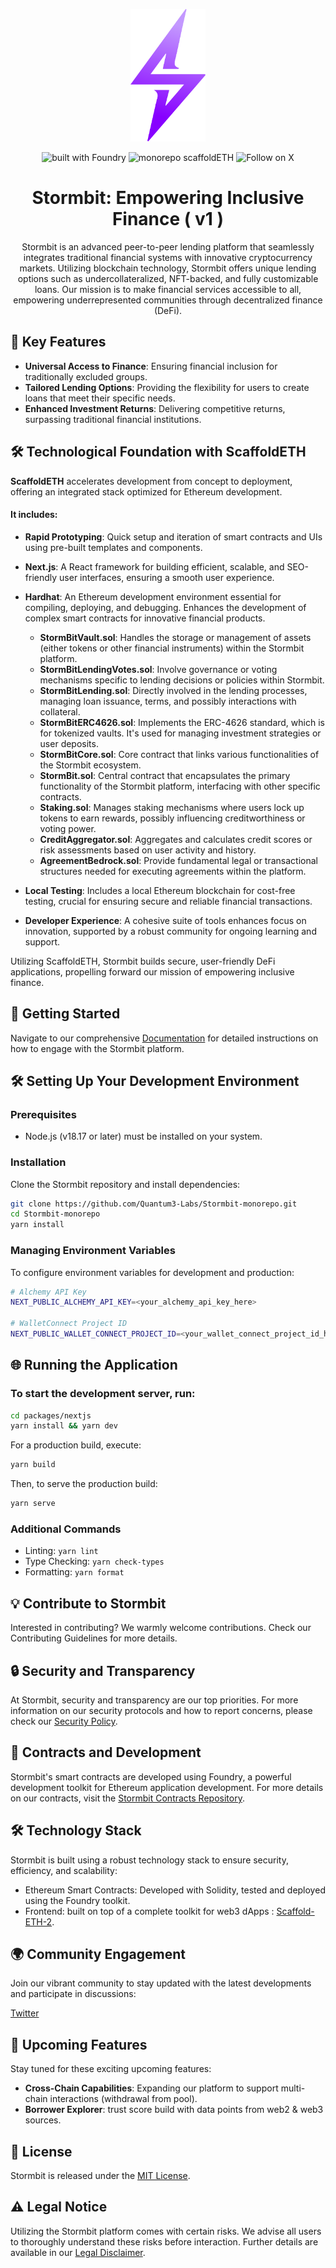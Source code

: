 <p align="center">
  <a href="https://stormbit.finance">
    <img src="./docs/StormbitLogo.png" alt="Stormbit Logo" width="120"/>
  </a>
</p>

<p align="center">
  <img src="https://img.shields.io/badge/contracts%20built%20with-Foundry-purple" alt="built with Foundry"/>
  <img src="https://img.shields.io/badge/monorepo%20on%20-scaffoldETH-purple" alt="monorepo scaffoldETH"/>
  <img src="https://img.shields.io/twitter/follow/StormbitX?style=social" alt="Follow on X"/>
</p>

<h1 align="center">Stormbit: Empowering Inclusive Finance ( v1 ) </h1>

<p align="center">Stormbit is an advanced peer-to-peer lending platform that seamlessly integrates traditional financial systems with innovative cryptocurrency markets. Utilizing blockchain technology, Stormbit offers unique lending options such as undercollateralized, NFT-backed, and fully customizable loans. Our mission is to make financial services accessible to all, empowering underrepresented communities through decentralized finance (DeFi).</p>

## 🌟 Key Features

- **Universal Access to Finance**: Ensuring financial inclusion for traditionally excluded groups.
- **Tailored Lending Options**: Providing the flexibility for users to create loans that meet their specific needs.
- **Enhanced Investment Returns**: Delivering competitive returns, surpassing traditional financial institutions.

## 🛠️ Technological Foundation with ScaffoldETH

**ScaffoldETH** accelerates development from concept to deployment, offering an integrated stack optimized for Ethereum development. 

#### It includes:

- **Rapid Prototyping**: Quick setup and iteration of smart contracts and UIs using pre-built templates and components.
- **Next.js**: A React framework for building efficient, scalable, and SEO-friendly user interfaces, ensuring a smooth user experience.
- **Hardhat**: An Ethereum development environment essential for compiling, deploying, and debugging. Enhances the development of complex smart contracts for innovative financial products.
    - **StormBitVault.sol**: Handles the storage or management of assets (either tokens or other financial instruments) within the Stormbit platform.
    - **StormBitLendingVotes.sol**: Involve governance or voting mechanisms specific to lending decisions or policies within Stormbit.
    - **StormBitLending.sol**: Directly involved in the lending processes, managing loan issuance, terms, and possibly interactions with collateral.
    - **StormBitERC4626.sol**: Implements the ERC-4626 standard, which is for tokenized vaults. It's used for managing investment strategies or user deposits.
    - **StormBitCore.sol**: Core contract that links various functionalities of the Stormbit ecosystem.
    - **StormBit.sol**: Central contract that encapsulates the primary functionality of the Stormbit platform, interfacing with other specific contracts.
    - **Staking.sol**: Manages staking mechanisms where users lock up tokens to earn rewards, possibly influencing creditworthiness or voting power.
    - **CreditAggregator.sol**: Aggregates and calculates credit scores or risk assessments based on user activity and history.
    - **AgreementBedrock.sol**: Provide fundamental legal or transactional structures needed for executing agreements within the platform.

- **Local Testing**: Includes a local Ethereum blockchain for cost-free testing, crucial for ensuring secure and reliable financial transactions.
- **Developer Experience**: A cohesive suite of tools enhances focus on innovation, supported by a robust community for ongoing learning and support.

Utilizing ScaffoldETH, Stormbit builds secure, user-friendly DeFi applications, propelling forward our mission of empowering inclusive finance.

## 🚀 Getting Started

Navigate to our comprehensive [Documentation](https://stormbit.gitbook.io/stormbit) for detailed instructions on how to engage with the Stormbit platform.

## 🛠 Setting Up Your Development Environment

### Prerequisites

- Node.js (v18.17 or later) must be installed on your system.

### Installation

Clone the Stormbit repository and install dependencies:

```bash
git clone https://github.com/Quantum3-Labs/Stormbit-monorepo.git
cd Stormbit-monorepo
yarn install
```

### Managing Environment Variables

To configure environment variables for development and production:

```bash 
# Alchemy API Key
NEXT_PUBLIC_ALCHEMY_API_KEY=<your_alchemy_api_key_here>

# WalletConnect Project ID
NEXT_PUBLIC_WALLET_CONNECT_PROJECT_ID=<your_wallet_connect_project_id_here>
``` 


## 🌐 Running the Application


### To start the development server, run:
```bash
cd packages/nextjs
yarn install && yarn dev
``` 

For a production build, execute:

```bash
yarn build
``` 

Then, to serve the production build:

```bash
yarn serve
``` 

### Additional Commands


- Linting: ```yarn lint```
- Type Checking: ```yarn check-types```
- Formatting: ```yarn format``` 




## 💡 Contribute to Stormbit

Interested in contributing? We warmly welcome contributions. Check our Contributing Guidelines for more details.

## 🔒 Security and Transparency

At Stormbit, security and transparency are our top priorities. For more information on our security protocols and how to report concerns, please check our [Security Policy](SECURITY.md).


## 📄 Contracts and Development

Stormbit's smart contracts are developed using Foundry, a powerful development toolkit for Ethereum application development. For more details on our contracts, visit the [Stormbit Contracts Repository](https://github.com/Quantum3-Labs/Stormbit-contracts).

## 🛠 Technology Stack
Stormbit is built using a robust technology stack to ensure security, efficiency, and scalability:

- Ethereum Smart Contracts: Developed with Solidity, tested and deployed using the Foundry toolkit.
- Frontend: built on top of a complete toolkit for web3 dApps :  [Scaffold-ETH-2](https://docs.scaffoldeth.io/). 

## 🌍 Community Engagement
Join our vibrant community to stay updated with the latest developments and participate in discussions:

[Twitter](https://twitter.com/StormbitX)


## 📅 Upcoming Features

Stay tuned for these exciting upcoming features:

- **Cross-Chain Capabilities**: Expanding our platform to support multi-chain interactions (withdrawal from pool).
- **Borrower Explorer**: trust score build with data points from web2 & web3 sources. 


## 📜 License

Stormbit is released under the [MIT License](LICENSE).

## ⚠️ Legal Notice

Utilizing the Stormbit platform comes with certain risks. We advise all users to thoroughly understand these risks before interaction. Further details are available in our [Legal Disclaimer](LEGAL.md).
